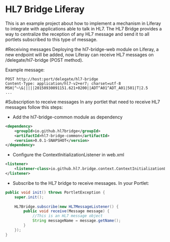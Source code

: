 # HL7 Bridge Liferay

This is an example project about how to implement a mechanism in Liferay to integrate with applications able to talk in HL7. The HL7 Bridge provides a way to centralize the reception of any HL7 message and send it to all portlets subscribed to this type of message.

#Receiving messages
Deploying the hl7-bridge-web module on Liferay, a new endpoint will be added, now Liferay can receive HL7 messages on /delegate/hl7-bridge (POST method).

Example message:
```
POST http://host:port/delegate/hl7-bridge
Content-Type: application/hl7-v2+er7; charset=utf-8
MSH|^~\&|||||20150930091151.621+0200||ADT^A01^ADT_A01|501|T|2.5
...
```

#Subscription to receive messages
In any portlet that need to receive HL7 messages follow this steps:
- Add the hl7-bridge-common module as dependency
```xml
<dependency>
	<groupId>io.github.hl7bridge</groupId>
	<artifactId>hl7-bridge-common</artifactId>
	<version>0.0.1-SNAPSHOT</version>
</dependency>
```
- Configure the ContextInitializationListener in web.xml
```xml
<listener>
	<listener-class>io.github.hl7.bridge.context.ContextInitializationListener</listener-class>
</listener>
```
- Subscribe to the HL7 bridge to receive messages. In your Portlet:
```java
public void init() throws PortletException {
	super.init();
		
	HL7Bridge.subscribe(new HL7MessageListener() {
		public void receive(Message message) {
			//This is an HL7 message object
			String messageName = message.getName();
		}
	});
}
```
